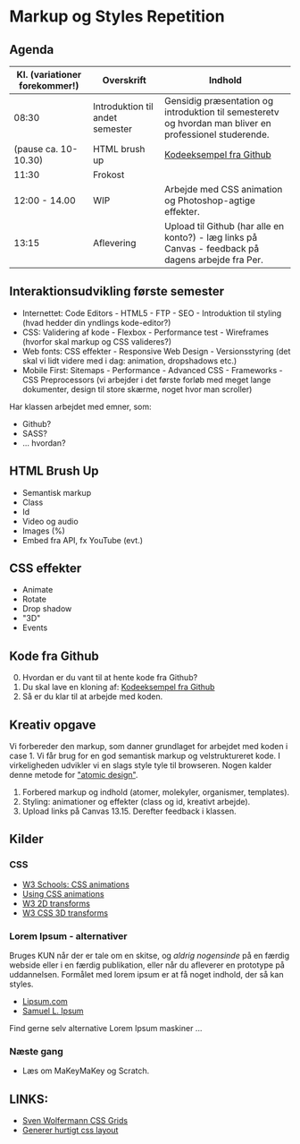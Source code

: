 # Markup og Styles Repetition

## Agenda

| Kl. (variationer forekommer!) | Overskrift                      | Indhold                                                                                                 |
|-------------------------------|---------------------------------|-------------------------------------------|
| 08:30                         | Introduktion til andet semester | Gensidig præsentation og introduktion til semesteretv og hvordan man bliver en professionel studerende. |
| (pause ca. 10-10.30)          | HTML brush up                   | [Kodeeksempel fra Github](https://github.com/asathoor/brushup)                                          |
| 11:30                         | Frokost                         |                                                                                                         |
| 12:00 - 14.00                 | WIP                             | Arbejde med CSS animation og Photoshop-agtige effekter.                                                 |
| 13:15                         | Aflevering                      | Upload til Github (har alle en konto?) - læg links på Canvas - feedback på dagens arbejde fra Per.      |

## Interaktionsudvikling første semester

* Internettet: Code Editors  -  HTML5  -  FTP  -  SEO  -  Introduktion til styling (hvad hedder din yndlings kode-editor?)
* CSS: Validering af kode  -  Flexbox  -  Performance test  -  Wireframes (hvorfor skal markup og CSS valideres?)
* Web fonts: CSS effekter  -  Responsive Web Design  -  Versionsstyring (det skal vi lidt videre med i dag: animation, dropshadows etc.)
* Mobile First: Sitemaps  -  Performance  -  Advanced CSS  -  Frameworks  -  CSS Preprocessors (vi arbejder i det første forløb med meget lange dokumenter, design til store skærme, noget hvor man scroller)

Har klassen arbejdet med emner, som:

* Github?
* SASS?
* ... hvordan?

## HTML Brush Up

* Semantisk markup
* Class
* Id
* Video og audio
* Images (%)
* Embed fra API, fx YouTube (evt.)

## CSS effekter

* Animate
* Rotate
* Drop shadow
* "3D"
* Events

## Kode fra Github

0. Hvordan er du vant til at hente kode fra Github?
1. Du skal lave en kloning af: [Kodeeksempel fra Github](https://github.com/asathoor/brushup)
2. Så er du klar til at arbejde med koden.

## Kreativ opgave

Vi forbereder den markup, som danner grundlaget for arbejdet med koden i case 1. Vi får brug for en god semantisk markup og velstruktureret kode. I virkeligheden udvikler vi en slags style tyle til browseren. Nogen kalder denne metode for ["atomic design"](http://bradfrost.com/blog/post/atomic-web-design/).



1. Forbered markup og indhold (atomer, molekyler, organismer, templates).
2. Styling: animationer og effekter (class og id, kreativt arbejde).
3. Upload links på Canvas 13.15. Derefter feedback i klassen.

## Kilder

### CSS

* [W3 Schools: CSS animations](https://www.w3schools.com/css/css3_animations.asp)
* [Using CSS animations](https://developer.mozilla.org/en-US/docs/Web/CSS/CSS_Animations/Using_CSS_animations)
* [W3 2D transforms](https://www.w3schools.com/css/css3_2dtransforms.asp)
* [W3 CSS 3D transforms](https://www.w3schools.com/css/css3_3dtransforms.asp)

### Lorem Ipsum - alternativer

Bruges KUN når der er tale om en skitse, og *aldrig nogensinde* på en færdig webside eller i en færdig publikation, eller når du afleverer en prototype på uddannelsen. Formålet med lorem ipsum er at få noget indhold, der så kan styles.

* [Lipsum.com](https://lipsum.com/)
* [Samuel L. Ipsum](http://slipsum.com/)

Find gerne selv alternative Lorem Ipsum maskiner ...

### Næste gang

* Læs om MaKeyMaKey og Scratch.

## LINKS:

* [Sven Wolfermann CSS Grids](http://maddesigns.de/css-grids/#/)
* [Generer hurtigt css layout](http://csslayoutgenerator.com/)

